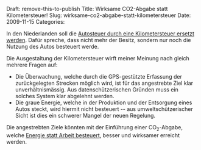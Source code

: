 Draft: remove-this-to-publish
Title: Wirksame CO2-Abgabe statt Kilometersteuer!
Slug: wirksame-co2-abgabe-statt-kilometersteuer
Date: 2009-11-15
Categories:

In den Niederlanden soll die [Autosteuer durch eine Kilometersteuer ersetzt werden](http://www.20min.ch/news/ausland/story/Kilometersteuer-stoesst-Hollaender-vor-den-Kopf-23774871). Dafür spreche, dass nicht mehr der Besitz, sondern nur noch die Nutzung des Autos besteuert werde.

Die Ausgestaltung der Kilometersteuer wirft meiner Meinung nach gleich mehrere Fragen auf:

- Die Überwachung, welche durch die GPS-gestützte Erfassung der zurückgelegten Strecken möglich wird, ist für das angestrebte Ziel klar unverhältnismässig. Aus datenschützerischen Gründen muss ein solches System klar abgelehnt werden.
- Die graue Energie, welche in der Produktion und der Entsorgung eines Autos steckt, wird hiermit nicht besteuert -- aus umweltschützerischer Sicht ist dies ein schwerer Mangel der neuen Regelung.

Die angestrebten Ziele könnten mit der Einführung einer CO<sub>2</sub>-Abgabe, welche [Energie statt Arbeit besteuert](http://www.edemokratie.ch/archives/215), besser und wirksamer erreicht werden.
